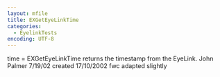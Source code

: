 ```yaml
---
layout: mfile
title: EXGetEyeLinkTime
categories:
  - EyelinkTests
encoding: UTF-8
---
```


time = EXGetEyeLinkTime returns the timestamp from the EyeLink.
John Palmer
7/19/02 created
17/10/2002 fwc adapted slightly